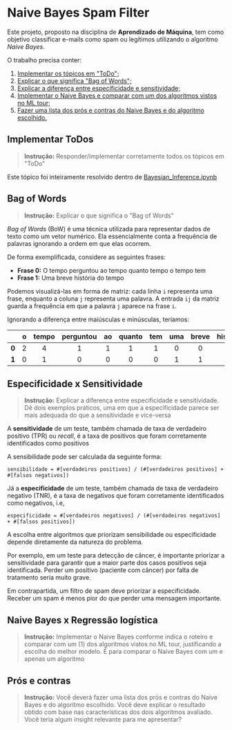 # Naive Bayes Spam Filter

Este projeto, proposto na disciplina de **Aprendizado de Máquina**, tem como objetivo classificar e-mails como spam ou legítimos utilizando o algoritmo _Naive Bayes_.

O trabalho precisa conter:
1. [Implementar os tópicos em "ToDo";](#implementar-todos)
2. [Explicar o que significa "Bag of Words";](#bag-of-words)
2. [Explicar a diferença entre especificidade e sensitividade;](#especificidade-x-sensitividade)
2. [Implementar o Naive Bayes e comparar com um dos algoritmos vistos no ML tour;](#naive-bayes-x-regressão-logística)
2. [Fazer uma lista dos prós e contras do Naive Bayes e do algoritmo escolhido.](#prós-e-contras)

## Implementar ToDos

> **Instrução:** Responder/implementar corretamente todos os tópicos em "ToDo"

Este tópico foi inteiramente resolvido dentro de [Bayesian_Inference.ipynb](Bayesian_Inference.ipynb)

## Bag of Words

> **Instrução:** Explicar o que significa o "Bag of Words"

_Bag of Words_ (BoW) é uma técnica utilizada para representar dados de texto como um vetor numérico. Ela essencialmente conta a frequência de palavras ignorando a ordem em que elas ocorrem.

De forma exemplificada, considere as seguintes frases:
- **Frase 0:** O tempo perguntou ao tempo quanto tempo o tempo tem
- **Frase 1:** Uma breve história do tempo

Podemos visualizá-las em forma de matriz: cada linha `i` representa uma frase, enquanto a coluna `j` representa uma palavra. A entrada `ij` da matriz guarda a frequência em que a palavra `j` aparece na frase `i`. 

Ignorando a diferença entre maiúsculas e minúsculas, teríamos:

|   | o | tempo | perguntou | ao | quanto | tem | uma | breve | história | do |
|:-:|:-:|:-----:|:---------:|:--:|:------:|:---:|:---:|:-----:|:--------:|:--:|
| **0** | 2 | 4 | 1 | 1 | 1 | 1 | 0 | 0 | 0 | 0 |
| **1** | 0 | 1 | 0 | 0 | 0 | 0 | 1 | 1 | 1 | 1 |

## Especificidade x Sensitividade

> **Instrução:** Explicar a diferença entre especificidade e sensitividade. Dê dois exemplos práticos, uma em que a especificidade parece ser mais adequada do que a sensitividade e vice-versa

A **sensitividade** de um teste, também chamada de taxa de verdadeiro positivo (TPR) ou  _recall_, é a taxa de positivos que foram corretamente identificados como positivos

A sensibilidade pode ser calculada da seguinte forma:
```
sensibilidade = #[verdadeiros positivos] / (#[verdadeiros positivos] + #[falsos negativos])
```

Já a **especificidade** de um teste, também chamada de taxa de verdadeiro negativo (TNR), é a taxa de negativos que foram corretamente identificados como negativos, i.e, 
```
especificidade = #[verdadeiros negativos] / (#[verdadeiros negativos] + #[falsos positivos])
```

A escolha entre algoritmos que priorizam sensibilidade ou especificidade depende diretamente da natureza do problema.

Por exemplo, em um teste para detecção de câncer, é importante priorizar a sensitividade para garantir que a maior parte dos casos positivos seja identificada. Perder um positivo (paciente com câncer) por falta de tratamento seria muito grave.

Em contrapartida, um filtro de spam deve priorizar a especificidade. Receber um spam é menos pior do que perder uma mensagem importante.

## Naive Bayes x Regressão logística

> **Instrução:** Implementar o Naive Bayes conforme indica o roteiro e comparar com um (1) dos algoritmos vistos no ML tour, justificando a escolha do melhor modelo. É para comparar o Naive Bayes com um e apenas um algoritmo

## Prós e contras

> **Instrução:** Você deverá fazer uma lista dos prós e contras do Naive Bayes e do algoritmo escolhido. Você deve explicar o resultado obtido com base nas características dos dois algoritmos avaliado. Você teria algum insight relevante para me apresentar?

